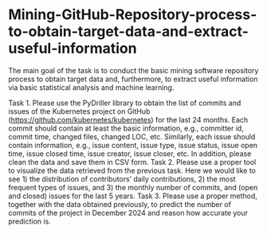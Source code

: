 # Mining-GitHub-Repository-process-to-obtain-target-data-and-extract-useful-information

The main goal of the task is to conduct the basic mining software repository process to obtain target data and, furthermore, to extract useful information via basic statistical analysis and machine learning.

Task 1. Please use the PyDriller library to obtain the list of commits and issues of the Kubernetes project on GitHub (https://github.com/kubernetes/kubernetes) for the last 24 months. Each commit should contain at least the basic information, e.g., committer id, commit time, changed files, changed LOC, etc. Similarly, each issue should contain information, e.g., issue content, issue type, issue status, issue open time, issue closed time, issue creator, issue closer, etc. In addition, please clean the data and save them in CSV form.
Task 2. Please use a proper tool to visualize the data retrieved from the previous task. Here we would like to see 1) the distribution of contributors’ daily contributions, 2) the most frequent types of issues, and 3) the monthly number of commits, and (open and closed) issues for the last 5 years.
Task 3. Please use a proper method, together with the data obtained previously, to predict the number of commits of the project in December 2024 and reason how accurate your prediction is.
